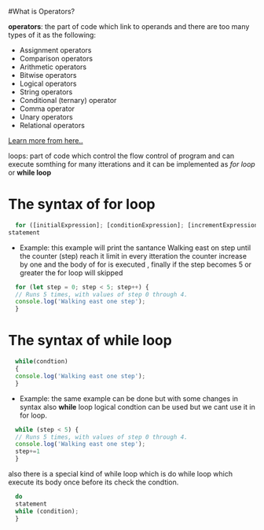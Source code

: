 
#What is Operators?

**operators**: the part of code which link to operands and there are too many types of it as the following:

- Assignment operators
- Comparison operators
- Arithmetic operators
- Bitwise operators
- Logical operators
- String operators
- Conditional (ternary) operator
- Comma operator
- Unary operators
- Relational operators

[Learn more from here..](https://developer.mozilla.org/en-US/docs/Web/JavaScript/Guide/Expressions_and_Operators)

loops: part of code which control the flow control of program and can execute somthing for many itterations and it can be implemented as *for loop* or **while loop**
  
# The syntax of **for loop**
  ```JavaScript
    for ([initialExpression]; [conditionExpression]; [incrementExpression])
  statement
  ```

  * Example: this example will print the santance Walking east on step until the counter (step) reach it limit in every itteration the counter increase by one and the body of for is executed , finally if the step becomes 5 or greater the for loop will skipped

  ```JavaScript
    for (let step = 0; step < 5; step++) {
    // Runs 5 times, with values of step 0 through 4.
    console.log('Walking east one step');
    }
  ```

# The syntax of **while loop**
  ```JavaScript
    while(condtion)
    {
    console.log('Walking east one step');
    } 
  
  ```
  * Example: the same example can be done but with some changes in syntax also **while** loop logical condtion can be used but we cant use it in for loop.
  ```JavaScript
    while (step < 5) {
    // Runs 5 times, with values of step 0 through 4.
    console.log('Walking east one step');
    step+=1
    }
  ```

  also there is a special kind of while loop which is do while loop which execute its body once before its check the condtion.
 
  ```JavaScript
    do
    statement
    while (condition);
    }
  ```